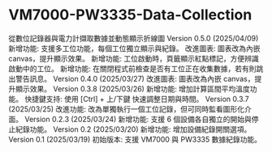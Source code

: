 # VM7000-PW3335-Data-Collection
從數位記錄器與電力計擷取數據並動態顯示折線圖
Version 0.5.0 (2025/04/09)
新增功能: 支援多工位功能，每個工位獨立顯示與紀錄。
改進圖表: 圖表改為內嵌 canvas，提升顯示效果。
新增功能: 工位啟動時，頁籤顯示紅點標記，方便辨識啟動中的工位。
新增功能: 在關閉程式前檢查是否有工位正在收集數據，若有則跳出警告訊息。
Version 0.4.0 (2025/03/27)
改進圖表: 圖表改為內嵌 canvas，提升顯示效果。
Version 0.3.8 (2025/03/26)
新增功能: 增加計算區間平均溫度功能。
快捷鍵支持: 使用 [Ctrl] + 上/下鍵 快速調整日期與時間。
Version 0.3.7 (2025/03/25)
改進功能: 改為單獨執行一個工位記錄，但可同時監看圖形化介面。
Version 0.2.3 (2025/03/24)
新增功能: 支援 6 個設備各自獨立的開始與停止紀錄功能。
Version 0.2 (2025/03/20)
新增功能: 增加設備紀錄開關選項。
Version 0.1 (2025/03/19)
初始版本: 支援 VM7000 與 PW3335 數據紀錄功能。
